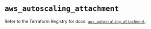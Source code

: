 # `aws_autoscaling_attachment`

Refer to the Terraform Registry for docs: [`aws_autoscaling_attachment`](https://registry.terraform.io/providers/hashicorp/aws/5.71.0/docs/resources/autoscaling_attachment).
